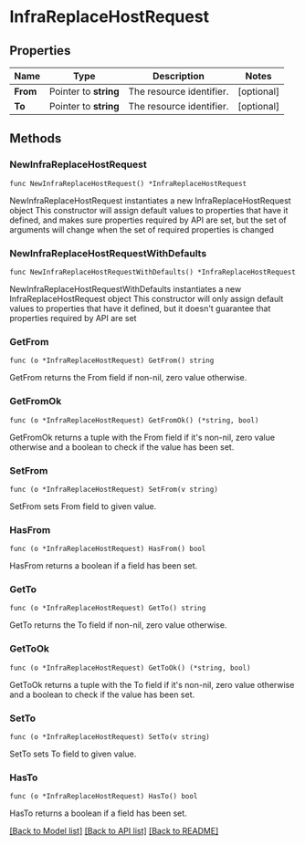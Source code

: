 # InfraReplaceHostRequest

## Properties

Name | Type | Description | Notes
------------ | ------------- | ------------- | -------------
**From** | Pointer to **string** | The resource identifier. | [optional] 
**To** | Pointer to **string** | The resource identifier. | [optional] 

## Methods

### NewInfraReplaceHostRequest

`func NewInfraReplaceHostRequest() *InfraReplaceHostRequest`

NewInfraReplaceHostRequest instantiates a new InfraReplaceHostRequest object
This constructor will assign default values to properties that have it defined,
and makes sure properties required by API are set, but the set of arguments
will change when the set of required properties is changed

### NewInfraReplaceHostRequestWithDefaults

`func NewInfraReplaceHostRequestWithDefaults() *InfraReplaceHostRequest`

NewInfraReplaceHostRequestWithDefaults instantiates a new InfraReplaceHostRequest object
This constructor will only assign default values to properties that have it defined,
but it doesn't guarantee that properties required by API are set

### GetFrom

`func (o *InfraReplaceHostRequest) GetFrom() string`

GetFrom returns the From field if non-nil, zero value otherwise.

### GetFromOk

`func (o *InfraReplaceHostRequest) GetFromOk() (*string, bool)`

GetFromOk returns a tuple with the From field if it's non-nil, zero value otherwise
and a boolean to check if the value has been set.

### SetFrom

`func (o *InfraReplaceHostRequest) SetFrom(v string)`

SetFrom sets From field to given value.

### HasFrom

`func (o *InfraReplaceHostRequest) HasFrom() bool`

HasFrom returns a boolean if a field has been set.

### GetTo

`func (o *InfraReplaceHostRequest) GetTo() string`

GetTo returns the To field if non-nil, zero value otherwise.

### GetToOk

`func (o *InfraReplaceHostRequest) GetToOk() (*string, bool)`

GetToOk returns a tuple with the To field if it's non-nil, zero value otherwise
and a boolean to check if the value has been set.

### SetTo

`func (o *InfraReplaceHostRequest) SetTo(v string)`

SetTo sets To field to given value.

### HasTo

`func (o *InfraReplaceHostRequest) HasTo() bool`

HasTo returns a boolean if a field has been set.


[[Back to Model list]](../README.md#documentation-for-models) [[Back to API list]](../README.md#documentation-for-api-endpoints) [[Back to README]](../README.md)


